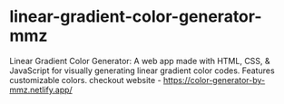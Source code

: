# linear-gradient-color-generator-mmz
Linear Gradient Color Generator: A web app made with HTML, CSS, &amp; JavaScript for visually generating linear gradient color codes. Features customizable colors.
checkout website - https://color-generator-by-mmz.netlify.app/
